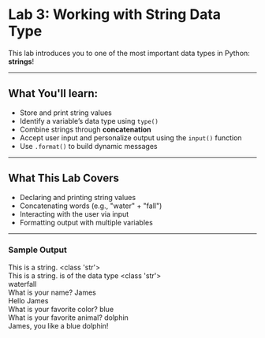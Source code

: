 # Lab 3: Working with String Data Type

This lab introduces you to one of the most important data types in Python: **strings**!

---
## What You'll learn:
- Store and print string values
- Identify a variable’s data type using `type()`
- Combine strings through **concatenation**
- Accept user input and personalize output using the `input()` function
- Use `.format()` to build dynamic messages

---

## What This Lab Covers

- Declaring and printing string values  
- Concatenating words (e.g., "water" + "fall")  
- Interacting with the user via input  
- Formatting output with multiple variables

---

### Sample Output
This is a string.
<class 'str'>  
This is a string. is of the data type <class 'str'>  
waterfall  
What is your name? James  
Hello James  
What is your favorite color? blue  
What is your favorite animal? dolphin  
James, you like a blue dolphin!
